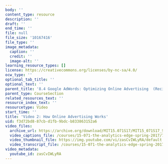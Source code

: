 ```yaml
---
body: ''
content_type: resource
description: ''
draft: ''
end_time: ''
file: null
file_size: '10167416'
file_type: ''
image_metadata:
  caption: ''
  credit: ''
  image-alt: ''
learning_resource_types: []
license: https://creativecommons.org/licenses/by-nc-sa/4.0/
ocw_type: ''
optional_tab_title: ''
optional_text: ''
parent_title: '8.4 Google AdWords: Optimizing Online Advertising  (Recitation)'
parent_type: CourseSection
related_resources_text: ''
resource_index_text: ''
resourcetype: Video
start_time: ''
title: 'Video 2: How Online Advertising Works'
uid: f3d72bd8-87cb-d1fb-9bdc-b833863152a6
video_files:
  archive_url: https://archive.org/download/MIT15.071S17/MIT15_071S17_Session_8.4.03_300k.mp4
  video_captions_file: /courses/15-071-the-analytics-edge-spring-2017/7001aa5a320253c9978d86268b356e1d_zasCvIWLyRA.vtt
  video_thumbnail_file: https://img.youtube.com/vi/zasCvIWLyRA/default.jpg
  video_transcript_file: /courses/15-071-the-analytics-edge-spring-2017/59b07b1bd55c8135263004e57f8ea8ca_zasCvIWLyRA.pdf
video_metadata:
  youtube_id: zasCvIWLyRA
---
```

